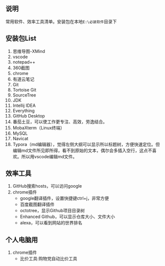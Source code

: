 ## 说明
常用软件、效率工具清单。安装包在本地`E:\必装软件`目录下

## 安装包List

1. 思维导图-XMind
2. vscode
3. notepad++
4. 360截图
5. chrome
6. 有道云笔记
7. Git
8. Tortoise Git
9. SourceTree
10. JDK
11. Intellij IDEA
12. Everything
13. GitHub Desktop
14. 番茄土豆，可以使工作更专注、高效，劳逸结合。
15. MobaXterm（Linux终端）
16. MySQL
17. Navicat
18. Typora（md编辑器），觉得左侧大纲可以显示所以标题树，方便快速定位。但编辑md文件所见即所得，看不到原始的文本，偶尔会多插入空行，这点不喜欢。所以用vscode编辑md文件。



## 效率工具
1. GitHub搜索hosts，可以访问google
2. chrome插件
    - google翻译插件，设置快捷键ctrl+j，非常方便
    - 百度截图翻译插件
    - octotree，显示Github项目目录树
    - Enhanced Github，可以显示仓库大小、文件大小
    - alexa，可以看到网站的世界排名

## 个人电脑用
1. chrome插件
    - 比价工具:购物党自动比价工具
